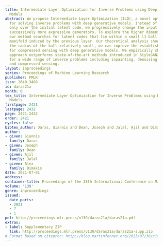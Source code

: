 ```yaml
---
title: Intermediate Layer Optimization for Inverse Problems using Deep Generative
  Models
abstract: We propose Intermediate Layer Optimization (ILO), a novel optimization algorithm
  for solving inverse problems with deep generative models. Instead of optimizing
  only over the initial latent code, we progressively change the input layer obtaining
  successively more expressive generators. To explore the higher dimensional spaces,
  our method searches for latent codes that lie within a small l1 ball around the
  manifold induced by the previous layer. Our theoretical analysis shows that by keeping
  the radius of the ball relatively small, we can improve the established error bound
  for compressed sensing with deep generative models. We empirically show that our
  approach outperforms state-of-the-art methods introduced in StyleGAN2 and PULSE
  for a wide range of inverse problems including inpainting, denoising, super-resolution
  and compressed sensing.
layout: inproceedings
series: Proceedings of Machine Learning Research
publisher: PMLR
issn: 2640-3498
id: daras21a
month: 0
tex_title: Intermediate Layer Optimization for Inverse Problems using Deep Generative
  Models
firstpage: 2421
lastpage: 2432
page: 2421-2432
order: 2421
cycles: false
bibtex_author: Daras, Giannis and Dean, Joseph and Jalal, Ajil and Dimakis, Alex
author:
- given: Giannis
  family: Daras
- given: Joseph
  family: Dean
- given: Ajil
  family: Jalal
- given: Alex
  family: Dimakis
date: 2021-07-01
address:
container-title: Proceedings of the 38th International Conference on Machine Learning
volume: '139'
genre: inproceedings
issued:
  date-parts:
  - 2021
  - 7
  - 1
pdf: http://proceedings.mlr.press/v139/daras21a/daras21a.pdf
extras:
- label: Supplementary ZIP
  link: http://proceedings.mlr.press/v139/daras21a/daras21a-supp.zip
# Format based on citeproc: http://blog.martinfenner.org/2013/07/30/citeproc-yaml-for-bibliographies/
---
```

